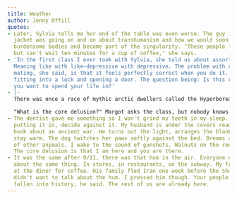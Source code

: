 ```yaml
---
title: Weather
author: Jenny Offill
quotes:
- Later, Sylvia tells me her end of the table was even worse. The guy in the Gore-Tex
  jacket was going on and on about transhumanism and how we would soon shed these
  burdensome bodies and become part of the singularity. "These people long for immortality
  but can't wait ten minutes for a cup of coffee," she says.
- 'In the first class I ever took with Sylvia, she told us about assortative mating.
  Meaning like with like—depressive with depressive. The problem with assortative
  mating, she said, is that it feels perfectly correct when you do it. Like a key
  fitting into a lock and opening a door. The question being: Is this really the room
  you want to spend your life in?'
- |-
  There was once a race of mythic arctic dwellers called the Hyperboreans. Their weather was mild, their trees bore fruit all year, and no one was ever sick. But after a thousand years, they grew bored of this life. They decked themselves in garlands and leaped off the cliffs into the sea.

  "What is the core delusion?" Margot asks the class, but nobody knows the right answer, and she doesn't bother to tell us.
- The dentist gave me something so I won't grind my teeth in my sleep. I consider
  putting it in, decide against it. My husband is under the covers reading a long
  book about an ancient war. He turns out the light, arranges the blankets so we'll
  stay warm. The dog twitches her paws softly against the bed. Dreams of running,
  of other animals. I wake to the sound of gunshots. Walnuts on the roof, Ben says.
  The core delusion is that I am here and you are there.
- It was the same after 9/11, there was that hum in the air. Everyone everywhere talking
  about the same thing. In stores, in restaurants, on the subway. My friend met me
  at the diner for coffee. His family fled Iran one week before the Shah fell. He
  didn't want to talk about the hum. I pressed him though. Your people have finally
  fallen into history, he said. The rest of us are already here.
---
```

